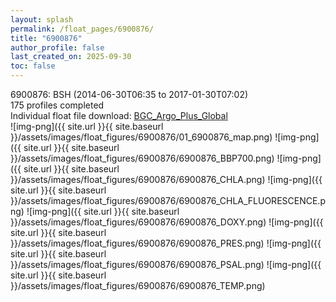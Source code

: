 ```yaml
---
layout: splash
permalink: /float_pages/6900876/
title: "6900876"
author_profile: false
last_created_on: 2025-09-30
toc: false
---
```

 
6900876: BSH (2014-06-30T06:35 to 2017-01-30T07:02)\
175 profiles completed\
Individual float file download: [BGC_Argo_Plus_Global](https://ftp.soest.hawaii.edu/bgc_argo_plus/Individual_Floats/outliers_removed/6900876_Sprof_processed.nc)\
![img-png]({{ site.url }}{{ site.baseurl }}/assets/images/float_figures/6900876/01_6900876_map.png)
![img-png]({{ site.url }}{{ site.baseurl }}/assets/images/float_figures/6900876/6900876_BBP700.png)
![img-png]({{ site.url }}{{ site.baseurl }}/assets/images/float_figures/6900876/6900876_CHLA.png)
![img-png]({{ site.url }}{{ site.baseurl }}/assets/images/float_figures/6900876/6900876_CHLA_FLUORESCENCE.png)
![img-png]({{ site.url }}{{ site.baseurl }}/assets/images/float_figures/6900876/6900876_DOXY.png)
![img-png]({{ site.url }}{{ site.baseurl }}/assets/images/float_figures/6900876/6900876_PRES.png)
![img-png]({{ site.url }}{{ site.baseurl }}/assets/images/float_figures/6900876/6900876_PSAL.png)
![img-png]({{ site.url }}{{ site.baseurl }}/assets/images/float_figures/6900876/6900876_TEMP.png)
